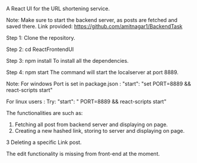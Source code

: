 A React UI for the URL shortening service.

Note: Make sure to start the backend server, as posts are fetched and saved there.
Link provided: https://github.com/amitnagar1/BackendTask

Step 1: Clone the repository.

Step 2: cd ReactFrontendUI

Step 3: npm install 
To install all the dependencies.

Step 4: npm start
The command will start the localserver at port 8889.

Note: For windows Port is set in package.json :
"start": "set PORT=8889 && react-scripts start"

For linux users :
Try: "start": " PORT=8889 && react-scripts start"

The  functionalities are such as: 

1. Fetching all post from backend server and displaying on page.
2. Creating a new hashed link, storing to server and displaying on page.

3 Deleting a specific Link post.

The edit functionality is missing from front-end at the moment.
